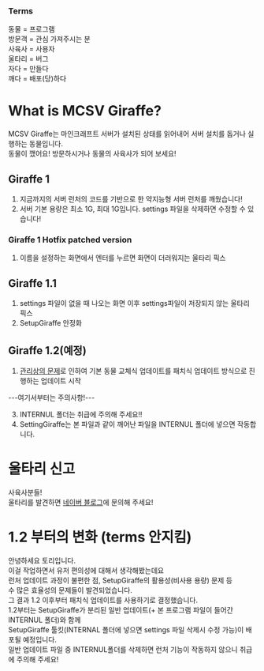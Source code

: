 ### Terms
동물 = 프로그램  
방문객 = 관심 가져주시는 분  
사육사 = 사용자  
울타리 = 버그  
자다 = 만들다  
깨다 = 배포(당)하다
# What is MCSV Giraffe?
MCSV Giraffe는 마인크래프트 서버가 설치된 상태를 읽어내어 서버 설치를 돕거나 실행하는 동물입니다.  
동물이 깼어요! 방문하시거나 동물의 사육사가 되어 보세요!
## Giraffe 1
1. 지금까지의 서버 런처의 코드를 기반으로 한 약지능형 서버 런처를 깨웠습니다!
2. 서버 기본 용량은 최소 1G, 최대 1G입니다. settings 파일을 삭제하면 수정할 수 있습니다!
### Giraffe 1 Hotfix patched version
1. 이름을 설정하는 화면에서 엔터를 누르면 화면이 더러워지는 울타리 픽스
## Giraffe 1.1
1. settings 파일이 없을 때 나오는 화면 이후 settings파일이 저장되지 않는 울타리 픽스
2. SetupGiraffe 안정화

## Giraffe 1.2(예정)
1. [관리상의 문제](https://github.com/tvasuper/minemake/blob/main/MCSV%20Giraffe/readme.md#12-%EB%B6%80%ED%84%B0%EC%9D%98-%EB%B3%80%ED%99%94-terms-%EC%95%88%EC%A7%80%ED%82%B4)로 인하여 기본 동물 교체식 업데이트를 패치식 업데이트 방식으로 진행하는 업데이트 시작

---여기서부터는 주의사항!---  

3. INTERNUL 폴더는 취급에 주의해 주세요!!
4. SettingGiraffe는 본 파일과 같이 깨어난 파일을 INTERNUL 폴더에 넣으면 작동합니다.

# 울타리 신고
사육사분들!  
울타리를 발견하면 [네이버 블로그](https://blog.naver.com/tvasuper)에 문의해 주세요!

# 1.2 부터의 변화 (terms 안지킴)
안녕하세요 토리입니다.  
이걸 작업하면서 유저 편의성에 대해서 생각해봤는데요  
런처 업데이트 과정이 불편한 점, SetupGiraffe의 활용성(비사용 용량) 문제 등  
수 많은 효율성의 문제들이 발견되었습니다.  
그 결과 1.2 이후부터 패치식 업데이트를 사용하기로 결정했습니다.  
1.2부터는 SetupGiraffe가 분리된 일반 업데이트(+ 본 프로그램 파일이 들어간 INTERNUL 폴더)와 함께  
SetupGiraffe 툴킷(INTERNAL 폴더에 넣으면 settings 파일 삭제시 수정 가능)이 배포될 예정입니다.  
일반 업데이트 파일 중 INTERNUL폴더를 삭제하면 런처 기능이 작동하지 않으니 취급에 주의해 주세요!
